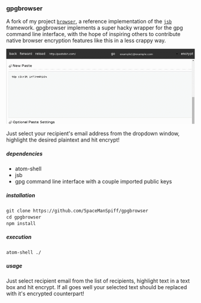 ### gpgbrowser

A fork of my project [`browser`](https://github.com/5paceManSpiff/browser), a reference implementation of the [`jsb`](https://github.com/5paceManSpiff/jsb) framework.  gpgbrowser implements a super hacky wrapper for the gpg command line interface, with the hope of inspiring others to contribute native browser encryption features like this in a less crappy way.

![demo gif](https://github.com/5paceManSpiff/gpgbrowser/raw/master/demo.gif)

Just select your recipient's email address from the dropdown window, highlight the desired plaintext and hit encrypt!

##### dependencies

- atom-shell
- jsb
- gpg command line interface with a couple imported public keys

##### installation

`git clone https://github.com/5paceManSpiff/gpgbrowser`<br>
`cd gpgbrowser`<br>
`npm install`<br>

##### execution

`atom-shell ./`

##### usage

Just select recipient email from the list of recipients, highlight text in a text box and hit encrypt.
If all goes well your selected text should be replaced with it's encrypted counterpart!
